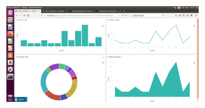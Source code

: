 ![Analysis Data Incidences Security with Pig and Elastic Stack](https://github.com/Mgpm/PigElasticProject/blob/master/dashboardIncidencesSecurity.png)
